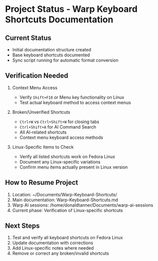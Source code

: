 # Project Status - Warp Keyboard Shortcuts Documentation

## Current Status
- Initial documentation structure created
- Base keyboard shortcuts documented
- Sync script running for automatic format conversion

## Verification Needed
1. Context Menu Access
   - Verify `Shift+F10` or Menu key functionality on Linux
   - Test actual keyboard method to access context menus

2. Broken/Unverified Shortcuts
   - `Ctrl+W` vs `Ctrl+Shift+W` for closing tabs
   - `Ctrl+Shift+A` for AI Command Search
   - All AI-related shortcuts
   - Context menu keyboard access methods

3. Linux-Specific Items to Check
   - Verify all listed shortcuts work on Fedora Linux
   - Document any Linux-specific variations
   - Confirm menu items actually present in Linux version

## How to Resume Project
1. Location: ~/Documents/Warp-Keyboard-Shortcuts/
2. Main documentation: Warp-Keyboard-Shortcuts.md
3. Warp AI sessions: /home/donaldtanner/Documents/warp-ai-sessions
4. Current phase: Verification of Linux-specific shortcuts

## Next Steps
1. Test and verify all keyboard shortcuts on Fedora Linux
2. Update documentation with corrections
3. Add Linux-specific notes where needed
4. Remove or correct any broken/invalid shortcuts

